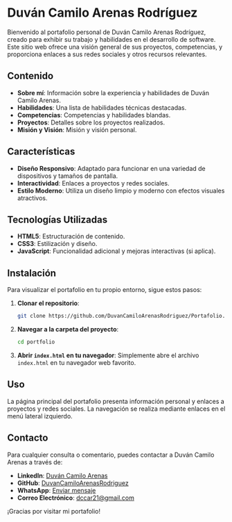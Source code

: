 # Duván Camilo Arenas Rodríguez

Bienvenido al portafolio personal de Duván Camilo Arenas Rodríguez, creado para exhibir su trabajo y habilidades en el desarrollo de software. Este sitio web ofrece una visión general de sus proyectos, competencias, y proporciona enlaces a sus redes sociales y otros recursos relevantes.

## Contenido

- **Sobre mí**: Información sobre la experiencia y habilidades de Duván Camilo Arenas.
- **Habilidades**: Una lista de habilidades técnicas destacadas.
- **Competencias**: Competencias y habilidades blandas.
- **Proyectos**: Detalles sobre los proyectos realizados.
- **Misión y Visión**: Misión y visión personal.

## Características

- **Diseño Responsivo**: Adaptado para funcionar en una variedad de dispositivos y tamaños de pantalla.
- **Interactividad**: Enlaces a proyectos y redes sociales.
- **Estilo Moderno**: Utiliza un diseño limpio y moderno con efectos visuales atractivos.

## Tecnologías Utilizadas

- **HTML5**: Estructuración de contenido.
- **CSS3**: Estilización y diseño.
- **JavaScript**: Funcionalidad adicional y mejoras interactivas (si aplica).

## Instalación

Para visualizar el portafolio en tu propio entorno, sigue estos pasos:

1. **Clonar el repositorio**:
    ```bash
    git clone https://github.com/DuvanCamiloArenasRodriguez/Portafolio.git
    ```

2. **Navegar a la carpeta del proyecto**:
    ```bash
    cd portfolio
    ```

3. **Abrir `index.html` en tu navegador**:
    Simplemente abre el archivo `index.html` en tu navegador web favorito.

## Uso

La página principal del portafolio presenta información personal y enlaces a proyectos y redes sociales. La navegación se realiza mediante enlaces en el menú lateral izquierdo.


## Contacto

Para cualquier consulta o comentario, puedes contactar a Duván Camilo Arenas a través de:

- **LinkedIn**: [Duván Camilo Arenas](https://www.linkedin.com/in/duvancarenasr/)
- **GitHub**: [DuvanCamiloArenasRodriguez](https://github.com/DuvanCamiloArenasRodriguez)
- **WhatsApp**: [Enviar mensaje](https://wa.me/+573194839199)
- **Correo Electrónico**: [dccar21@gmail.com](mailto:dccar21@gmail.com)

¡Gracias por visitar mi portafolio!
